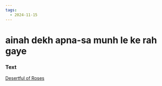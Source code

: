 ```yaml
---
tags:
  - 2024-11-15
---
```

# ainah dekh apna-sa munh le ke rah gaye

### Text
[Desertful of Roses](https://franpritchett.com/00ghalib/040/index_040.html)

